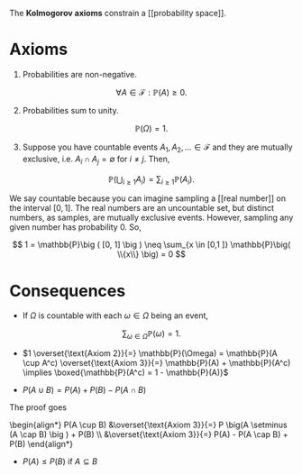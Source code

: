 The **Kolmogorov axioms** constrain a [[probability space]].

# Axioms


1. Probabilities are non-negative.

$$
\forall A \in \mathcal{F}: \mathbb{P}(A) \geqslant 0.
$$

2. Probabilities sum to unity.

$$
\mathbb{P}(\Omega) = 1.
$$

3. Suppose you have countable events $A_1, A_2, \dots \in \mathcal{F}$ and they are mutually exclusive, i.e. $A_i \cap A_j = \emptyset$ for $i \neq j$. Then,

$$
\mathbb{P}\left(\bigcup_{i \geqslant 1} A_i \right) = \sum_{i \geqslant 1} \mathbb{P}(A_i).
$$

We say countable because you can imagine sampling a [[real number]] on the interval $[0, 1]$. The real numbers are an uncountable set, but distinct numbers, as samples, are mutually exclusive events. However, sampling any given number has probability 0. So,

$$
1 = \mathbb{P}\big ( [0, 1] \big ) \neq \sum_{x \in [0,1 ]} \mathbb{P}\big( \\{x\\} \big) = 0
$$

# Consequences

* If $\Omega$ is countable with each $\omega \in \Omega$ being an event,

$$
\sum_{\omega \in \Omega} \mathbb{P}(\omega) = 1.
$$

* $1 \overset{\text{Axiom 2}}{=} \mathbb{P}(\Omega) = \mathbb{P}(A \cup A^c) \overset{\text{Axiom 3}}{=} \mathbb{P}(A) + \mathbb{P}(A^c) \implies \boxed{\mathbb{P}(A^c) = 1 - \mathbb{P}(A)}$

*  $P(A \cup B) = P(A) + P(B) - P(A \cap B)$

The proof goes

\begin{align\*}
P(A \cup B) &\overset{\text{Axiom 3}}{=} P \big(A \setminus (A \cap B) \big ) + P(B) \\\\
&\overset{\text{Axiom 3}}{=} P(A) - P(A \cap B) + P(B)
\end{align\*}

* $P(A) \leqslant P(B)$ if $A \subseteq B$